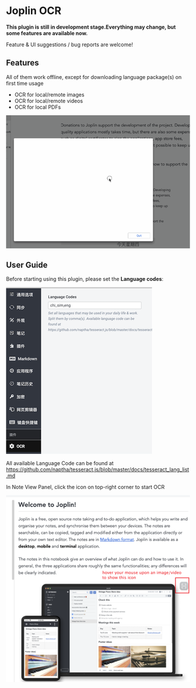 # Joplin OCR

**This plugin is still in development stage.Everything may change, but some features are available now.**

Feature & UI suggestions / bug reports are welcome!

## Features

All of them work offline, except for downloading language package(s) on first time usage

- OCR for local/remote images
- OCR for local/remote videos
- OCR for local PDFs

![](./doc/ocr.gif)

## User Guide

Before starting using this plugin, please set the **Language codes**:

![](./doc/setting.png)

All available Language Code can be found at https://github.com/naptha/tesseract.js/blob/master/docs/tesseract_lang_list.md

In Note View Panel, click the icon on top-right corner to start OCR

![](./doc/icon.png)
